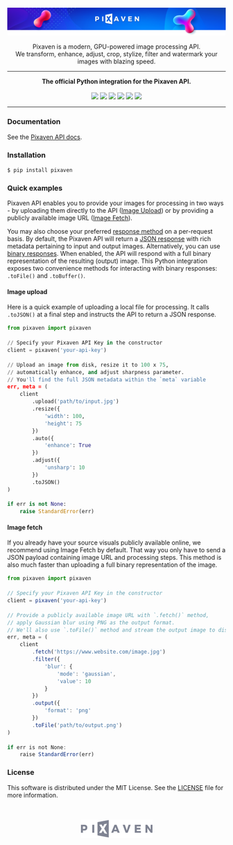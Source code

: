 [![Pixaven](media/readme-header.png "Pixaven: GPU-powered Image Processing Platform")](https://www.pixaven.com)

<p align="center">
Pixaven is a modern, GPU-powered image processing API.<br>We transform, enhance, adjust, crop, stylize, filter and watermark your images with blazing speed.
</p>

---
<p align="center">
<strong>The official Python integration for the Pixaven API.</strong><br>
<br>
<img src="https://img.shields.io/pypi/v/pixaven?style=flat&color=success"/>
<img src="https://img.shields.io/pypi/pyversions/pixaven?style=flat&color=success"/>
<img src="https://img.shields.io/snyk/vulnerabilities/github/pixaven/pixaven-python?style=flat&color=success"/>
<img src="https://img.shields.io/pypi/l/pixaven?style=flat&color=success"/>
<img src="https://img.shields.io/github/issues-raw/pixaven/pixaven-python?style=flat&color=success"/>
<img src="https://img.shields.io/twitter/follow/pixaven?label=Follow%20Us&style=flat&color=success&logo=twitter"/>
</p>

---

### Documentation
See the [Pixaven API docs](https://docs.pixaven.com/).


### Installation
```bash
$ pip install pixaven
```

### Quick examples
Pixaven API enables you to provide your images for processing in two ways - by uploading them directly to the API ([Image Upload](https://docs.pixaven.com/requests/image-upload)) or by providing a publicly available image URL ([Image Fetch](https://docs.pixaven.com/requests/image-fetch)).

You may also choose your preferred [response method](https://docs.pixaven.com/introduction#choosing-response-method-and-format) on a per-request basis. By default, the Pixaven API will return a [JSON response](https://docs.pixaven.com/responses/json-response-format) with rich metadata pertaining to input and output images. Alternatively, you can use [binary responses](https://docs.pixaven.com/responses/binary-responses). When enabled, the API will respond with a full binary representation of the resulting (output) image. This Python integration exposes two convenience methods for interacting with binary responses: `.toFile()` and `.toBuffer()`.

#### Image upload
Here is a quick example of uploading a local file for processing. It calls `.toJSON()` at a final step and instructs the API to return a JSON response.

```python
from pixaven import pixaven

// Specify your Pixaven API Key in the constructor
client = pixaven('your-api-key')

// Upload an image from disk, resize it to 100 x 75,
// automatically enhance, and adjust sharpness parameter.
// You'll find the full JSON metadata within the `meta` variable
err, meta = (
    client
        .upload('path/to/input.jpg')
        .resize({
            'width': 100,
            'height': 75
        })
        .auto({
            'enhance': True
        })
        .adjust({
            'unsharp': 10
        })
        .toJSON()
)

if err is not None:
    raise StandardError(err)
```

#### Image fetch
If you already have your source visuals publicly available online, we recommend using Image Fetch by default. That way you only have to send a JSON payload containing image URL and processing steps. This method is also much faster than uploading a full binary representation of the image.

```js
from pixaven import pixaven

// Specify your Pixaven API Key in the constructor
client = pixaven('your-api-key')

// Provide a publicly available image URL with `.fetch()` method,
// apply Gaussian blur using PNG as the output format.
// We'll also use `.toFile()` method and stream the output image to disk
err, meta = (
    client
        .fetch('https://www.website.com/image.jpg')
        .filter({
            'blur': {
                'mode': 'gaussian',
                'value': 10
            }
        })
        .output({
            'format': 'png'
        })
        .toFile('path/to/output.png')
)

if err is not None:
    raise StandardError(err)
```

### License
This software is distributed under the MIT License. See the [LICENSE](LICENSE) file for more information.

<p align="center"><br><br><a href="https://www.pixaven.com"><img src="media/logo-mono-light.png" alt="Pixaven" width="165" height="42"/></a></p>